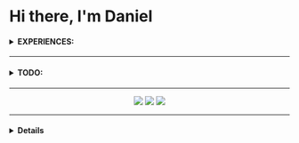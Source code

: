 # Hi there, I'm Daniel

<!-- <hr/> -->



<h4><details>
<summary><b>EXPERIENCES:</b></summary>
<br/>



<!-- 
★★★★★
★★★★☆
★★★☆☆
★★☆☆☆
★☆☆☆☆ 
☆☆☆☆☆ 
-->

<img src="https://img.shields.io/badge/★★★☆☆-Git-F05032?logo=git&logoColor=ffffff&style=plastic" height="30"><br/>
<img src="https://img.shields.io/badge/★☆☆☆☆-HTML5-E34F26?logo=HTML5&logoColor=ffffff&style=plastic" height="30"><br/>
<img src="https://img.shields.io/badge/★★★☆☆-Java-F89917?logo=java&logoColor=ffffff&style=plastic" height="30"><br/>
<img src="https://img.shields.io/badge/★★★☆☆-GNU/Linux-FCC624?logo=linux&logoColor=ffffff&style=plastic" height="30"><br/>
<img src="https://img.shields.io/badge/★★☆☆☆-JavaScript-F7DF1E?logo=javascript&logoColor=ffffff&style=plastic" height="30"><br/>
<img src="https://img.shields.io/badge/★★★☆☆-Android-3DDC84?logo=android&logoColor=ffffff&style=plastic" height="30"><br/>
<img src="https://img.shields.io/badge/★★★★★-Googling-34A853?logo=google&logoColor=ffffff&style=plastic" height="30"><br/>
<img src="https://img.shields.io/badge/★★☆☆☆-Node.JS-339933?logo=node.js&logoColor=ffffff&style=plastic" height="30"><br/>
<img src="https://img.shields.io/badge/★★★☆☆-Vim-019733?logo=vim&logoColor=ffffff&style=plastic" height="30"><br/>
<img src="https://img.shields.io/badge/★★★★☆-Windows%2010-0078D6?logo=windows&logoColor=ffffff&style=plastic" height="30"><br/>
<img src="https://img.shields.io/badge/★★★☆☆-VS code-007ACC?logo=visual%20studio%20code&logoColor=ffffff&style=plastic" height="30"><br/>
<img src="https://img.shields.io/badge/★☆☆☆☆-CSS3-1572B6?logo=CSS3&logoColor=ffffff&style=plastic" height="30"><br/>
<img src="https://img.shields.io/badge/★★☆☆☆-Python-3776AB?logo=python&logoColor=ffffff&style=plastic" height="30"><br/>
<img src="https://img.shields.io/badge/★★☆☆☆-Unity-000000?logo=unity&logoColor=ffffff&style=plastic" height="30"><br/>


</details></h4>

<hr/>

<h4><details>
<summary><b>TODO: </b></summary>
  <br/>


<img src="https://img.shields.io/badge/☆☆☆☆☆-TensorFlow-FF6F00?logo=TensorFlow&logoColor=ffffff&style=plastic" height="30"><br/>
<img src="https://img.shields.io/badge/☆☆☆☆☆-MongoDB-47A248?logo=MongoDB&logoColor=ffffff&style=plastic" height="30"><br/>
<img src="https://img.shields.io/badge/☆☆☆☆☆-Kotlin-0095D5?logo=kotlin&logoColor=ffffff&style=plastic" height="30"><br/>
<img src="https://img.shields.io/badge/☆☆☆☆☆-Azure-0089D6?logo=Microsoft%20Azure&logoColor=ffffff&style=plastic" height="30"><br/>
<img src="https://img.shields.io/badge/☆☆☆☆☆-TypeScript-2F74C0?logo=typescript&logoColor=ffffff&style=plastic" height="30"><br/>
<img src="https://img.shields.io/badge/☆☆☆☆☆-C++-00599C?logo=c%2B%2B&logoColor=ffffff&style=plastic" height="30"><br/>
<img src="https://img.shields.io/badge/☆☆☆☆☆-MySQL-003B57?logo=mySQL&logoColor=ffffff&style=plastic" height="30"><br/>
<img src="https://img.shields.io/badge/☆☆☆☆☆-C%20Sharp-9C73D6?logo=c%20sharp&logoColor=ffffff&style=plastic" height="30"><br/>

</details></h4>

<hr/>

<div align="center">
    <img  src='https://github-readme-stats.vercel.app/api?username=kingDaniel2004&count_private=true&show_icons=true&theme=onedark'>
    <img  src='https://github-readme-stats.vercel.app/api/top-langs/?username=kingDaniel2004&langs_count=8&theme=onedark'>
    <img  src='https://github-profile-trophy.vercel.app/?username=kingDaniel2004&theme=onedark&margin-w=1&no-bg=false'>
    
</div>

<hr/>

<h4><details>

    <summary><b>  Happy Githubbing! </b></summary>
<div align="center">
    <img  src='tenor.gif'>
</div>

</details></h4>

